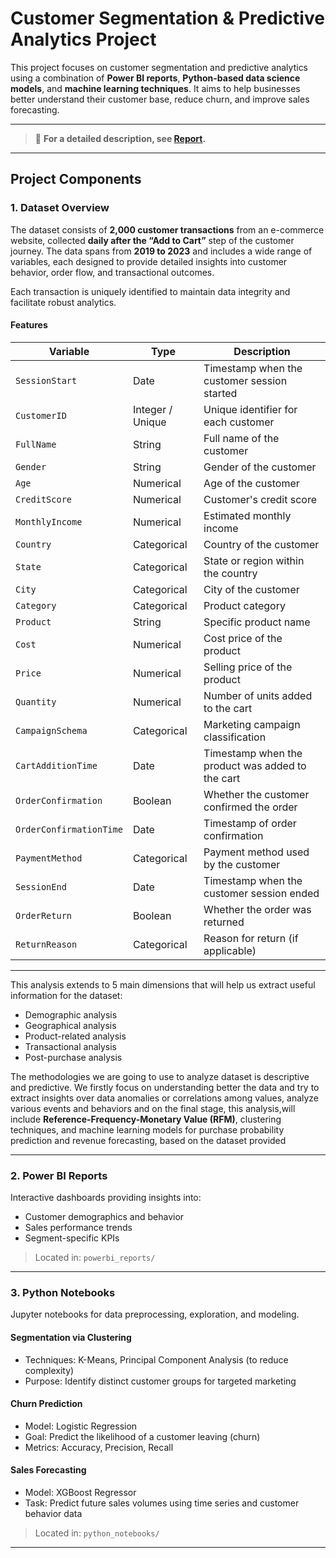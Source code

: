 # Customer Segmentation & Predictive Analytics Project

This project focuses on customer segmentation and predictive analytics using a combination of **Power BI reports**, **Python-based data science models**, and **machine learning techniques**. It aims to help businesses better understand their customer base, reduce churn, and improve sales forecasting.

---

> 📄 **For a detailed description, see [Report](./report.pdf).**

---

## Project Components

### 1. Dataset Overview

The dataset consists of **2,000 customer transactions** from an e-commerce website, collected **daily after the “Add to Cart”** step of the customer journey. The data spans from **2019 to 2023** and includes a wide range of variables, each designed to provide detailed insights into customer behavior, order flow, and transactional outcomes.

Each transaction is uniquely identified to maintain data integrity and facilitate robust analytics.

#### Features

| Variable               | Type             | Description                                                                 |
|------------------------|------------------|-----------------------------------------------------------------------------|
| `SessionStart`         | Date              | Timestamp when the customer session started                                |
| `CustomerID`           | Integer / Unique | Unique identifier for each customer                                        |
| `FullName`             | String            | Full name of the customer                                                  |
| `Gender`               | String            | Gender of the customer                                                     |
| `Age`                  | Numerical         | Age of the customer                                                        |
| `CreditScore`          | Numerical         | Customer's credit score                                                    |
| `MonthlyIncome`        | Numerical         | Estimated monthly income                                                   |
| `Country`              | Categorical       | Country of the customer                                                    |
| `State`                | Categorical       | State or region within the country                                         |
| `City`                 | Categorical       | City of the customer                                                       |
| `Category`             | Categorical       | Product category                                                           |
| `Product`              | String            | Specific product name                                                      |
| `Cost`                 | Numerical         | Cost price of the product                                                  |
| `Price`                | Numerical         | Selling price of the product                                               |
| `Quantity`             | Numerical         | Number of units added to the cart                                          |
| `CampaignSchema`       | Categorical       | Marketing campaign classification                                          |
| `CartAdditionTime`     | Date              | Timestamp when the product was added to the cart                           |
| `OrderConfirmation`    | Boolean           | Whether the customer confirmed the order                                   |
| `OrderConfirmationTime`| Date              | Timestamp of order confirmation                                            |
| `PaymentMethod`        | Categorical       | Payment method used by the customer                                        |
| `SessionEnd`           | Date              | Timestamp when the customer session ended                                  |
| `OrderReturn`          | Boolean           | Whether the order was returned                                             |
| `ReturnReason`         | Categorical       | Reason for return (if applicable)                                          |

---
This analysis extends to 5 main dimensions that will help us extract useful information for the dataset:

- Demographic analysis
- Geographical analysis
- Product-related analysis
- Transactional analysis
- Post-purchase analysis

The methodologies we are going to use to analyze dataset is descriptive and predictive. We firstly focus on understanding better the data and try to extract insights over data anomalies or correlations among values, analyze various events and behaviors and on the final stage, this analysis,will include **Reference-Frequency-Monetary Value (RFM)**, clustering techniques, and machine learning models for purchase probability prediction and revenue forecasting, based on the dataset provided

--- 

### 2. Power BI Reports
Interactive dashboards providing insights into:
- Customer demographics and behavior
- Sales performance trends
- Segment-specific KPIs

> Located in: `powerbi_reports/`

---

### 3. Python Notebooks
Jupyter notebooks for data preprocessing, exploration, and modeling.

#### Segmentation via Clustering
- Techniques: K-Means, Principal Component Analysis (to reduce complexity)
- Purpose: Identify distinct customer groups for targeted marketing

#### Churn Prediction
- Model: Logistic Regression
- Goal: Predict the likelihood of a customer leaving (churn)
- Metrics: Accuracy, Precision, Recall

#### Sales Forecasting
- Model: XGBoost Regressor
- Task: Predict future sales volumes using time series and customer behavior data

> Located in: `python_notebooks/`

---
